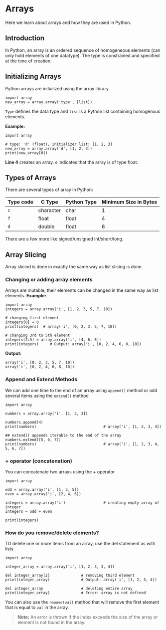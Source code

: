 # Arrays
Here we learn about arrays and how they are used in Python.

## Introduction
In Python, an array is an ordered sequence of homogeneous elements (can only hold elements of one datatype). The type is constrained and specified at the time of creation.

## Initializing Arrays
Python arrays are initialized using the array library.
```
import array
new_array = array.array('type', [list])
```
```Type``` defines the data type and ```list``` is a Python list containing homogenous elements.

**Example:**
```
import array

# type: 'd' (float), initializer list: [1, 2, 3]
new_array = array.array('d', [1, 2, 3])
print(new_array[0])
```
**Line 4** creates an array. ```d``` indicates that the array is of type float.

## Types of Arrays
There are several types of array in Python:

|Type code        |C Type       |Python Type        |Minimum Size in Bytes      |
|-----------------|-------------|-------------------|---------------------------|
|```c```           |character   |char               |1                           |
|```f```           |float       |float              |4                           |
|```d```           |double      |float              |8                           |
There are a few more like signed/unsigned int/short/long.

## Array Slicing
Array slicind is done in exactly the same way as list slicing is done.

### Changing or adding array elements
Arrays are mutable; their elements can be changed in the same way as list elements.
**Example:**
```
import array
integers = array.array('i', [1, 2, 3, 5, 7, 10])

# changing first element
integers[0] = 0
print(integers)  # array('i', [0, 2, 3, 5, 7, 10])

# changing 3rd to 5th element
integers[2:5] = array.array('i', [4, 6, 8])
print(integers)     # Output: array('i', [0, 2, 4, 6, 8, 10])
```

**Output:**
```
array('i', [0, 2, 3, 5, 7, 10])
array('i', [0, 2, 4, 6, 8, 10])
```

### Append and Extend Methods
We can add one time to the end of an array using ```append()``` method or add several items using the ```extend()``` method

```
import array

numbers = array.array('i', [1, 2, 3])

numbers.append(4)
print(numbers)                              # array('i', [1, 2, 3, 4])

## extend() appends iterable to the end of the array
numbers.extend([5, 6, 7])
print(numbers)                              # array('i', [1, 2, 3, 4, 5, 6, 7])
```

### + operator (concatenation)
You can concatenate two arrays using the + operator

```
import array

odd = array.array('i', [1, 3, 5])
even = array.array('i', [2, 4, 6])

integers = array.array('i')                 # creating empty array of integer
integers = odd + even

print(integers)
```

### How do you remove/delete elements?
TO delete one or more items from an array, use the del statement as with lists

```
import array

integer_array = array.array('i', [1, 2, 3, 3, 4])

del integer_array[2]              # removing third element
print(integer_array)              # Output: array('i', [1, 2, 3, 4])

del integer_array                 # deleting entire array
print(integer_array)              # Error: array is not defined
```

You can also use the ```remove(val)``` method that will remove the first element that is equal to ```val``` in the array.
> **Note:** An error is thrown if the index exceeds the size of the array or element is not found in the array.


